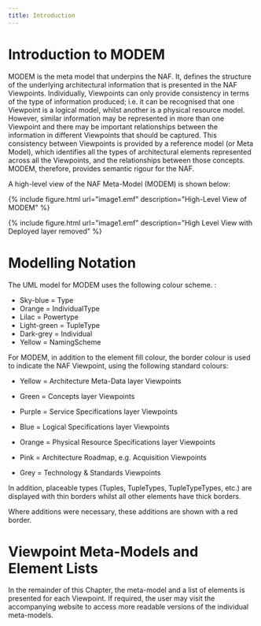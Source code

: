 ```yaml
---
title: Introduction
---
```


# Introduction to MODEM

MODEM is the meta model that underpins the NAF. It, defines the structure of the
underlying architectural information that is presented in the NAF Viewpoints.
Individually, Viewpoints can only provide consistency in terms of the type of
information produced; i.e. it can be recognised that one Viewpoint is a logical
model, whilst another is a physical resource model. However, similar information
may be represented in more than one Viewpoint and there may be important
relationships between the information in different Viewpoints that should be
captured. This consistency between Viewpoints is provided by a reference model
(or Meta Model), which identifies all the types of architectural elements
represented across all the Viewpoints, and the relationships between those
concepts. MODEM, therefore, provides semantic rigour for the NAF.

A high-level view of the NAF Meta-Model (MODEM) is shown below:

{% include figure.html url="image1.emf" description="High-Level View of MODEM" %}


{% include figure.html url="image1.emf" description="High Level View with Deployed layer removed" %}




# Modelling Notation

The UML model for MODEM uses the following colour scheme. :


* Sky-blue = Type
* Orange = IndividualType
* Lilac = Powertype
* Light-green = TupleType
* Dark-grey = Individual
* Yellow = NamingScheme


For MODEM, in addition to the element fill colour, the border colour is used to
indicate the NAF Viewpoint, using the following standard colours:

* Yellow = Architecture Meta-Data layer Viewpoints
* Green = Concepts layer Viewpoints
* Purple = Service Specifications layer Viewpoints
* Blue = Logical Specifications layer Viewpoints
* Orange = Physical Resource Specifications layer Viewpoints
* Pink = Architecture Roadmap, e.g. Acquisition Viewpoints

* Grey = Technology & Standards Viewpoints


In addition, placeable types (Tuples, TupleTypes, TupleTypeTypes, etc.) are
displayed with thin borders whilst all other elements have thick borders.

Where additions were necessary, these additions are shown with a red border.

# Viewpoint Meta-Models and Element Lists

In the remainder of this Chapter, the meta-model and a list of elements is
presented for each Viewpoint. If required, the user may visit the accompanying
website to access more readable versions of the individual meta-models.
